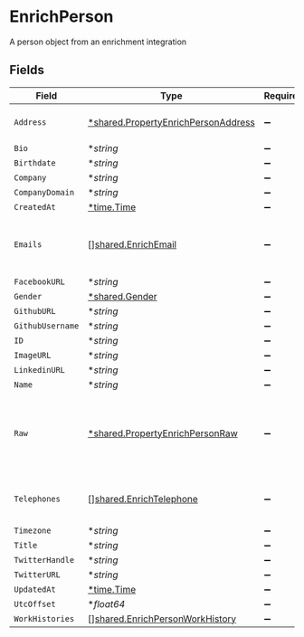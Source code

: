 # EnrichPerson

A person object from an enrichment integration


## Fields

| Field                                                                                            | Type                                                                                             | Required                                                                                         | Description                                                                                      |
| ------------------------------------------------------------------------------------------------ | ------------------------------------------------------------------------------------------------ | ------------------------------------------------------------------------------------------------ | ------------------------------------------------------------------------------------------------ |
| `Address`                                                                                        | [*shared.PropertyEnrichPersonAddress](../../../pkg/models/shared/propertyenrichpersonaddress.md) | :heavy_minus_sign:                                                                               | The address of the person                                                                        |
| `Bio`                                                                                            | **string*                                                                                        | :heavy_minus_sign:                                                                               | N/A                                                                                              |
| `Birthdate`                                                                                      | **string*                                                                                        | :heavy_minus_sign:                                                                               | N/A                                                                                              |
| `Company`                                                                                        | **string*                                                                                        | :heavy_minus_sign:                                                                               | N/A                                                                                              |
| `CompanyDomain`                                                                                  | **string*                                                                                        | :heavy_minus_sign:                                                                               | N/A                                                                                              |
| `CreatedAt`                                                                                      | [*time.Time](https://pkg.go.dev/time#Time)                                                       | :heavy_minus_sign:                                                                               | N/A                                                                                              |
| `Emails`                                                                                         | [][shared.EnrichEmail](../../../pkg/models/shared/enrichemail.md)                                | :heavy_minus_sign:                                                                               | An array of email addresses for this person                                                      |
| `FacebookURL`                                                                                    | **string*                                                                                        | :heavy_minus_sign:                                                                               | N/A                                                                                              |
| `Gender`                                                                                         | [*shared.Gender](../../../pkg/models/shared/gender.md)                                           | :heavy_minus_sign:                                                                               | N/A                                                                                              |
| `GithubURL`                                                                                      | **string*                                                                                        | :heavy_minus_sign:                                                                               | N/A                                                                                              |
| `GithubUsername`                                                                                 | **string*                                                                                        | :heavy_minus_sign:                                                                               | N/A                                                                                              |
| `ID`                                                                                             | **string*                                                                                        | :heavy_minus_sign:                                                                               | N/A                                                                                              |
| `ImageURL`                                                                                       | **string*                                                                                        | :heavy_minus_sign:                                                                               | N/A                                                                                              |
| `LinkedinURL`                                                                                    | **string*                                                                                        | :heavy_minus_sign:                                                                               | N/A                                                                                              |
| `Name`                                                                                           | **string*                                                                                        | :heavy_minus_sign:                                                                               | N/A                                                                                              |
| `Raw`                                                                                            | [*shared.PropertyEnrichPersonRaw](../../../pkg/models/shared/propertyenrichpersonraw.md)         | :heavy_minus_sign:                                                                               | The raw data returned by the integration for this person                                         |
| `Telephones`                                                                                     | [][shared.EnrichTelephone](../../../pkg/models/shared/enrichtelephone.md)                        | :heavy_minus_sign:                                                                               | An array of telephones for this person                                                           |
| `Timezone`                                                                                       | **string*                                                                                        | :heavy_minus_sign:                                                                               | N/A                                                                                              |
| `Title`                                                                                          | **string*                                                                                        | :heavy_minus_sign:                                                                               | N/A                                                                                              |
| `TwitterHandle`                                                                                  | **string*                                                                                        | :heavy_minus_sign:                                                                               | N/A                                                                                              |
| `TwitterURL`                                                                                     | **string*                                                                                        | :heavy_minus_sign:                                                                               | N/A                                                                                              |
| `UpdatedAt`                                                                                      | [*time.Time](https://pkg.go.dev/time#Time)                                                       | :heavy_minus_sign:                                                                               | N/A                                                                                              |
| `UtcOffset`                                                                                      | **float64*                                                                                       | :heavy_minus_sign:                                                                               | N/A                                                                                              |
| `WorkHistories`                                                                                  | [][shared.EnrichPersonWorkHistory](../../../pkg/models/shared/enrichpersonworkhistory.md)        | :heavy_minus_sign:                                                                               | N/A                                                                                              |